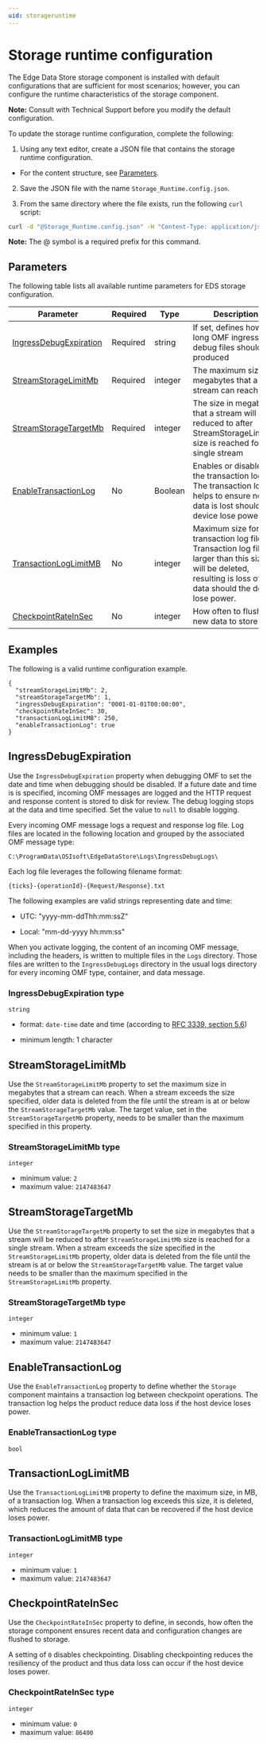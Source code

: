 ```yaml
---
uid: storageruntime
---
```


# Storage runtime configuration

The Edge Data Store storage component is installed with default configurations that are sufficient for most scenarios; however, you can configure the runtime characteristics of the storage component.  

**Note:** Consult with Technical Support before you modify the default configuration.

To update the storage runtime configuration, complete the following:

1. Using any text editor, create a JSON file that contains the storage runtime configuration.

  - For the content structure, see [Parameters](#parameters).

2. Save the JSON file with the name `Storage_Runtime.config.json`.

3. From the same directory where the file exists, run the following `curl` script:

  ```bash
  curl -d "@Storage_Runtime.config.json" -H "Content-Type: application/json" -X PUT http://localhost:5590/api/v1/configuration/storage/Runtime
  ```

  **Note:** The @ symbol is a required prefix for this command.

## Parameters

The following table lists all available runtime parameters for EDS storage configuration.

| Parameter                       | Required | Type     | Description                                        |
|---------------------------------|----------|----------|----------------------------------------------------|
| [IngressDebugExpiration](#ingressdebugexpiration)      | Required | string   | If set, defines how long OMF ingress debug files should be produced |
| [StreamStorageLimitMb](#streamstoragelimitmb)        | Required | integer  | The maximum size in megabytes that a stream can reach |
| [StreamStorageTargetMb](#streamstoragetargetmb)       | Required | integer  | The size in megabytes that a stream will be reduced to after StreamStorageLimitMb size is reached for a single stream |
| [EnableTransactionLog](#enabletransactionlog)        | No       | Boolean     | Enables or disables the transaction log. The transaction log helps to ensure no data is lost should a device lose power. |
| [TransactionLogLimitMB](#transactionloglimitmb)     | No       | integer  | Maximum size for transaction log file. Transaction log files larger than this size will be deleted, resulting is loss of data should the device lose power. |
| [CheckpointRateInSec](#checkpointrateinsec)         | No       | integer  | How often to flush new data to store  |

## Examples

The following is a valid runtime configuration example.

```
{
  "streamStorageLimitMb": 2,
  "streamStorageTargetMb": 1,
  "ingressDebugExpiration": "0001-01-01T00:00:00",
  "checkpointRateInSec": 30,
  "transactionLogLimitMB": 250,
  "enableTransactionLog": true
}
```

## IngressDebugExpiration

Use the `IngressDebugExpiration` property when debugging OMF to set the date and time when debugging should be disabled. If a future date and time is is specified, incoming OMF messages are logged and the HTTP request and response content is stored to disk for review. The debug logging stops at the data and time specified. Set the value to `null` to disable logging.

Every incoming OMF message logs a request and response log file. Log files are located in the following location and grouped by the associated OMF message type:

`C:\ProgramData\OSIsoft\EdgeDataStore\Logs\IngressDebugLogs\`

Each log file leverages the following filename format:

`{ticks}-{operationId}-{Request/Response}.txt`

The following examples are valid strings representing date and time:

  - UTC: "yyyy-mm-ddThh:mm:ssZ"

  - Local: "mm-dd-yyyy hh:mm:ss"

When you activate logging, the content of an incoming OMF message, including the headers, is written to multiple files in the `Logs` directory. Those files are written to the `IngressDebugLogs` directory in the usual logs directory for every incoming OMF type, container, and data message.

### IngressDebugExpiration type

`string`

- format: `date-time` date and time (according to [RFC 3339, section 5.6](http://tools.ietf.org/html/rfc3339))

- minimum length: 1 character

## StreamStorageLimitMb

Use the `StreamStorageLimitMb` property to set the maximum size in megabytes that a stream can reach. When a stream exceeds the size specified, older data is deleted from the file until the stream is at or below the `StreamStorageTargetMb` value. The target value, set in the `StreamStorageTargetMb` property, needs to be smaller than the maximum specified in this property.

### StreamStorageLimitMb type

`integer`

- minimum value: `2`
- maximum value: `2147483647`

## StreamStorageTargetMb

Use the `StreamStorageTargetMb` property to set the size in megabytes that a stream will be reduced to after `StreamStorageLimitMb` size is reached for a single stream. When a stream exceeds the size specified in the `StreamStorageLimitMb` property, older data is deleted from the file until the stream is at or below the `StreamStorageTargetMb` value. The target value needs to be smaller than the maximum specified in the `StreamStorageLimitMb` property.

### StreamStorageTargetMb type

`integer`

- minimum value: `1`
- maximum value: `2147483647`

## EnableTransactionLog

Use the `EnableTransactionLog` property to define whether the `Storage` component maintains a transaction log between checkpoint operations. The transaction log helps the product reduce data loss if the host device loses power.

### EnableTransactionLog type

`bool`

## TransactionLogLimitMB

Use the `TransactionLogLimitMB` property to define the maximum size, in MB, of a transaction log. When a transaction log exceeds this size, it is deleted, which reduces the amount of data that can be recovered if the host device loses power.

### TransactionLogLimitMB type

`integer`

- minimum value: `1`
- maximum value: `2147483647`

## CheckpointRateInSec

Use the `CheckpointRateInSec` property to define, in seconds, how often the storage component ensures recent data and configuration changes are flushed to storage.  

A setting of `0` disables checkpointing. Disabling checkpointing reduces the resiliency of the product and thus data loss can occur if the host device loses power.

### CheckpointRateInSec type

`integer`

- minimum value: `0`
- maximum value: `86400`
